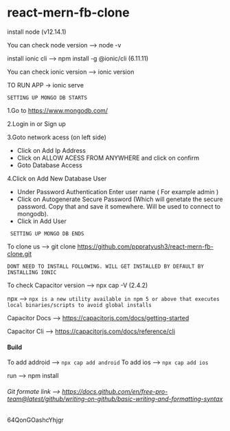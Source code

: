 # react-mern-fb-clone

install node (v12.14.1)

You can check node version --> node -v

install ionic cli --> npm install -g @ionic/cli (6.11.11)

You can check ionic version --> ionic version

TO RUN APP -> ionic serve

`SETTING UP MONGO DB STARTS`

1.Go to https://www.mongodb.com/

2.Login in or Sign up

3.Goto network acess (on left side)
  - Click on Add Ip Address
  - Click on ALLOW ACESS FROM ANYWHERE and click on confirm
  - Goto Database Access

4.Click on Add New Database User
  - Under Password Authentication Enter user name ( For example admin )
  - Click on Autogenerate Secure Password (Which will genetate the secure password. Copy that and save it somewhere. Will be used to connect to mongodb).
  - Click in Add User

` SETTING UP MONGO DB ENDS`

To clone us --> git clone https://github.com/pppratyush3/react-mern-fb-clone.git

`DONT NEED TO INSTALL FOLLOWING. WILL GET INSTALLED BY DEFAULT BY INSTALLING IONIC`

To check Capacitor version --> npx cap -V (2.4.2)

npx --> `npx is a new utility available in npm 5 or above that executes local binaries/scripts to avoid global installs`

Capacitor Docs --> https://capacitorjs.com/docs/getting-started

Capacitor Cli --> https://capacitorjs.com/docs/reference/cli

#### Build

 To add addroid --> `npx cap add android`
 To add ios --> `npx cap add ios`
 

run --> npm install

###### Git formate link --> https://docs.github.com/en/free-pro-team@latest/github/writing-on-github/basic-writing-and-formatting-syntax
64QonGOashcYhjgr
